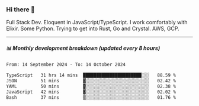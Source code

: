 ### Hi there 👋

Full Stack Dev. Eloquent in JavaScript/TypeScript. I work comfortably with Elixir. Some Python. Trying to get into Rust, Go and Crystal. AWS, GCP.

***

##### 📊 Monthly development breakdown (updated every 8 hours)

<!--START_SECTION:waka-->

```txt
From: 14 September 2024 - To: 14 October 2024

TypeScript   31 hrs 14 mins  ██████████████████████░░░   88.59 %
JSON         51 mins         ▓░░░░░░░░░░░░░░░░░░░░░░░░   02.42 %
YAML         50 mins         ▓░░░░░░░░░░░░░░░░░░░░░░░░   02.38 %
JavaScript   42 mins         ▓░░░░░░░░░░░░░░░░░░░░░░░░   02.02 %
Bash         37 mins         ▒░░░░░░░░░░░░░░░░░░░░░░░░   01.76 %
```

<!--END_SECTION:waka-->
